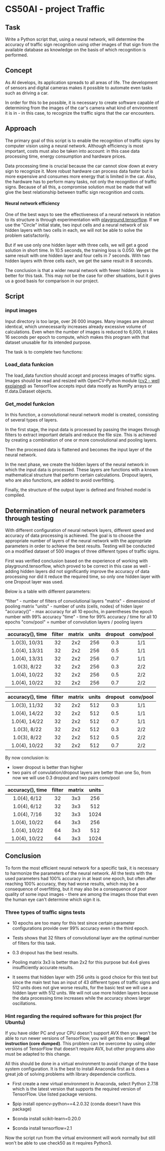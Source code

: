 # **CS50AI - project Traffic**

## Task

Write a Python script that, using a neural network, will determine the accuracy of traffic sign recognition using other images of that sign from the available database as knowledge on the basis of which recognition is performed.

## Concept

As AI develops, its application spreads to all areas of life. The development of sensors and digital cameras makes it possible to automate even tasks such as driving a car.

In order for this to be possible, it is necessary to create software capable of determining from the images of the car's camera what kind of environment it is in - in this case, to recognize the traffic signs that the car encounters.

## Approach

The primary goal of this script is to enable the recognition of traffic signs by computer vision using a neural network. Although efficiency is most important, costs must also be taken into account: in this case data processing time, energy consumption and hardware prices.

Data processing time is crucial because the car cannot slow down at every sign to recognize it. More robust hardware can process data faster but is more expensive and consumes more energy that is limited in the car. Also, the hardware has to perform many tasks, not only the recognition of traffic signs. Because of all this, a compromise solution must be made that will give the best relationship between traffic sign recognition and costs.

#### Neural network efficiency

One of the best ways to see the effectiveness of a neural network in relation to its structure is through experimentation with [playground.tensorflow](https://playground.tensorflow.org). If we use the "Circle" initial state, two input cells and a neural network of six hidden layers with two cells in each, we will not be able to solve the problem satisfactorily.

But if we use only one hidden layer with three cells, we will get a good solution in short time. In 10.5 seconds, the training loss is 0.050. We get the same result with one hidden layer and four cells in 7 seconds. With two hidden layers with three cells each, we get the same result in 8 seconds.

The conclusion is that a wider neural network with fewer hidden layers is better for this task. This may not be the case for other situations, but it gives us a good basis for comparison in our project.

## Script

### input images

Input directory is too large, over 26 000 images. Many images are almost identical, which unnecessarily increases already excessive volume of calculations. Even when the number of images is reduced to 6,000, it takes 16 seconds per epoch to compute, which makes this program with that dataset unusable for its intended purpose.

The task is to complete two functions:

### Load_data funkcion

The load_data function should accept and process images of traffic signs. Images should be read and resized with OpenCV-Python module ([cv2 - well explained](https://konfuzio.com/en/cv2/)) as TensorFlow accepts input data mostly as NumPy arrays or tf.data.Dataset objects.

### Get_model funkcion

In this function, a convolutional neural network model is created, consisting of several types of layers.

In the first stage, the input data is processed by passing the images through filters to extract important details and reduce the file size. This is achieved by creating a combination of one or more convolutional and pooling layers.

Then the processed data is flattened and becomes the input layer of the neural network.

In the next phase, we create the hidden layers of the neural network in which the input data is processed. These layers are functions with a known mathematical structure that perform certain calculations. Dropout layers, who are also functions, are added to avoid overfitting.

Finally, the structure of the output layer is defined and finished model is compiled.

## Determination of neural network parameters through testing

With different configuration of neural network layers, different speed and accuracy of data processing is achieved. The goal is to choose the appropriate number of layers of the neural network with the appropriate parameters in order to achieve the best results.
Testing will be conducted on a modified dataset of 500 images of three different types of traffic signs.

First was verified conclusion based on the experience of working with playground.tensorflow, which proved to be correct in this case as well - adding hidden layers did not significantly improve the accuracy of data processing nor did it reduce the required time, so only one hidden layer with one Dropout layer was used.

Below is a table with different parameters:

"filter" - number of filters of convolutional layers
"matrix" - dimensiond of pooling matrix
"units" - number of units (cells, nodes) of hiden layer
"accuracy()" - max accuracy for all 10 epochs, in parentheses the epoch number with 99% accuracy
"time" - time for 99% accuracy / time for all 10 epochs
"conv/pool" = number of convolution layers / pooling layers

|  accuracy(), time  |  filter  |  matrix  |  units  | dropout | conv/pool |
|  :--------------:  | :------: |  :-----: |  :---:  | :-----: | :-------: |
|    1.0(3), 10/31   |    32    |    2x2   |   256   |   0.3   |    1/1    |
|    1.0(4), 13/31   |    32    |    2x2   |   256   |   0.5   |    1/1    |
|    1.0(4), 13/31   |    32    |    2x2   |   256   |   0.7   |    1/1    |
|    1.0(3), 8/22    |    32    |    2x2   |   256   |   0.3   |    2/2    |
|    1.0(4), 10/22   |    32    |    2x2   |   256   |   0.5   |    2/2    |
|    1.0(4), 10/22   |    32    |    2x2   |   256   |   0.7   |    2/2    |


|  accuracy(), time  |  filter  |  matrix  |  units  | dropout | conv/pool |
|  :--------------:  | :------: |  :-----: |  :---:  | :-----: | :-------: |
|    1.0(3), 11/32   |    32    |    2x2   |   512   |   0.3   |    1/1    |
|    1.0(4), 14/22   |    32    |    2x2   |   512   |   0.5   |    1/1    |
|    1.0(4), 14/22   |    32    |    2x2   |   512   |   0.7   |    1/1    |
|    1.0(3), 8/22    |    32    |    2x2   |   512   |   0.3   |    2/2    |
|    1.0(3), 8/22    |    32    |    2x2   |   512   |   0.5   |    2/2    |
|    1.0(4), 10/22   |    32    |    2x2   |   512   |   0.7   |    2/2    |

By now conclusion is:
* lower dropout is better than higher
* two pairs of convulation/dropout layers are better than one
So, from now we will use 0.3 dropout and two pairs conv/pool

|  accuracy(), time  |  filter  |  matrix  |  units  |
|  :--------------:  | :------: |  :-----: |  :---:  |
|    1.0(4), 6/12    |    32    |    3x3   |   256   |
|    1.0(4), 6/12    |    32    |    3x3   |   512   |
|    1.0(4), 7/16    |    32    |    3x3   |   1024  |
|    1.0(4), 10/22   |    64    |    3x3   |   256   | 
|    1.0(4), 10/22   |    64    |    3x3   |   512   | 
|    1.0(4), 10/22   |    64    |    3x3   |   1024  | 

## Conclusion

To form the most efficient neural network for a specific task, it is necessary to harmonize the parameters of the neural network. All the tests with the used parameters had 100% accuracy in at least one epoch, but often after reaching 100% accuracy, they had worse results, which may be a consequence of overfitting, but it may also be a consequence of poor quality of some input images - there are among the images those that even the human eye can't determine which sign it is.

### Three types of traffic signs tests

* 10 epochs are too many for this test since certain parameter configurations provide over 99% accuracy even in the third epoch.

* Tests shows that 32 filters of convolutional layer are the optimal number of filters for this task.

* 0.3 dropout has the best results.

* Pooling matrix 3x3 is better than 2x2 for this purpose but 4x4 gives insufficiently accurate results.

* It seems that hidden layer with 256 units is good choice for this test but since the main test has an input of 43 different types of traffic signs and 512 units does not give worse results, for the basic test we will use a hidden layer with 512 units. We will not use more hidden layers because the data processing time increases while the accuracy shows larger oscillations.

### Hint regarding the required software for this project (for Ubuntu)

If you have older PC and your CPU doesn't support AVX then you won't be able to run newer versions of TensorFlow, you will get this error: **Illegal instruction (core dumped)**. This problem can be overcome by using older versions of TensorFlow that doesn't require AVX, but other programs also must be adapted to this change.

All this should be done in a virtual environment to avoid change of the base system configuration. It is the best to install Anaconda first as it does a great job of solving problems with library dependencie conflicts.

* First create a new virtual environment in Anaconda, select Python 2.7.18 which is the latest version that supports the required version of TensorFlow. Use listed package versions.

* $pip install opencv-python==4.2.0.32  (conda doesn't have this package)

* $conda install scikit-learn=0.20.0

* $conda install tensorflow=2.1

Now the script run from the virtual environment will work normally but still won't be able to use check50 as it requires Python3.
